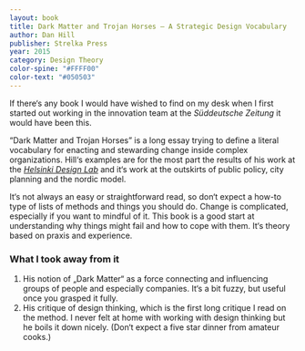 ```yaml
---
layout: book 
title: Dark Matter and Trojan Horses — A Strategic Design Vocabulary
author: Dan Hill
publisher: Strelka Press
year: 2015
category: Design Theory
color-spine: "#FFFF00"
color-text: "#050503"
---
```

If there‘s any book I would have wished to find on my desk when I first started out working in the innovation team at the _Süddeutsche Zeitung_ it would have been this. 

“Dark Matter and Trojan Horses” is a long essay trying to define a literal vocabulary for enacting and stewarding change inside complex organizations. Hill‘s examples are for the most part the results of his work at the _[Helsinki Design Lab][1]_ and it‘s work at the outskirts of public policy, city planning and the nordic model.

It‘s not always an easy or straightforward read, so don‘t expect a how-to type of lists of methods and things you should do. Change is complicated, especially if you want to mindful of it. This book is a good start at understanding why things might fail and how to cope with them. It‘s theory based on praxis and experience.

### What I took away from it

1. His notion of „Dark Matter“ as a force connecting and influencing groups of people and especially companies. It‘s a bit fuzzy, but useful once you grasped it fully.
2. His critique of design thinking, which is the first long critique I read on the method. I never felt at home with working with design thinking but he boils it down nicely. (Don‘t expect a five star dinner from amateur cooks.)

[1]:	http://www.helsinkidesignlab.org/